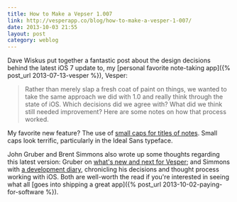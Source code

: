 ```yaml
---
title: How to Make a Vepser 1.007
link: http://vesperapp.co/blog/how-to-make-a-vesper-1-007/
date: 2013-10-03 21:55
layout: post
category: weblog
---
```

Dave Wiskus put together a fantastic post about the design decisions behind the latest iOS 7 update to, my [personal favorite note-taking app]({% post_url 2013-07-13-vesper %}), Vesper:

> Rather than merely slap a fresh coat of paint on things, we wanted to take the same approach we did with 1.0 and really think through the state of iOS. Which decisions did we agree with? What did we think still needed improvement? Here are some notes on how that process worked.

My favorite new feature? The use of [small caps for titles of notes](https://s3.amazonaws.com/Vesperapp/Images/007/typography.png). Small caps look terrific, particularly in the Ideal Sans typeface.

John Gruber and Brent Simmons also wrote up some thoughts regarding this latest version: Gruber on [what's new and next for Vesper](http://daringfireball.net/2013/09/vesper_whats_new_whats_next); and Simmons with [a development diary](http://inessential.com/2013/10/01/vesper_sync_diary_1), chronicling his decisions and thought process working with iOS. Both are well-worth the read if you're interested in seeing what all [goes into shipping a great app]({% post_url 2013-10-02-paying-for-software %}).